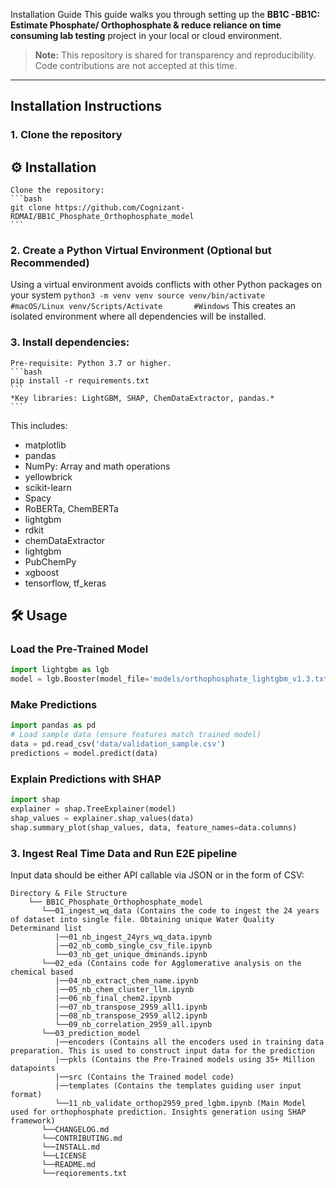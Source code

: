 Installation Guide
This guide walks you through setting up the **BB1C -BB1C: Estimate Phosphate/ Orthophosphate & reduce reliance on time consuming lab testing** project in your local or cloud environment.
 
> **Note:** This repository is shared for transparency and reproducibility.  
> Code contributions are not accepted at this time.
 
--- 
## Installation Instructions
### 1. Clone the repository

## ⚙️ Installation
    Clone the repository:
    ```bash
    git clone https://github.com/Cognizant-RDMAI/BB1C_Phosphate_Orthophosphate_model
    ``` 
### 2. Create a Python Virtual Environment (Optional but Recommended)
 
Using a virtual environment avoids conflicts with other Python packages on your system
    ```
    python3 -m venv venv
    source venv/bin/activate    #macOS/Linux
    venv/Scripts/Activate       #Windows
    ```
This creates an isolated environment where all dependencies will be installed.

### 3. Install dependencies:

    Pre-requisite: Python 3.7 or higher.
    ```bash
    pip install -r requirements.txt
    ```
    *Key libraries: LightGBM, SHAP, ChemDataExtractor, pandas.*
    ```
This includes:
- matplotlib
- pandas
- NumPy: Array and math operations
- yellowbrick
- scikit-learn
- Spacy
- RoBERTa, ChemBERTa
- lightgbm
- rdkit
- chemDataExtractor
- lightgbm
- PubChemPy
- xgboost
- tensorflow, tf_keras

## 🛠️ Usage
### Load the Pre-Trained Model
```python
import lightgbm as lgb
model = lgb.Booster(model_file='models/orthophosphate_lightgbm_v1.3.txt')
```

### Make Predictions
```python
import pandas as pd
# Load sample data (ensure features match trained model)
data = pd.read_csv('data/validation_sample.csv')
predictions = model.predict(data)
```

### Explain Predictions with SHAP
```python
import shap
explainer = shap.TreeExplainer(model)
shap_values = explainer.shap_values(data)
shap.summary_plot(shap_values, data, feature_names=data.columns)
```

### 3. Ingest Real Time Data and Run E2E pipeline
Input data should be either API callable via JSON or in the form of CSV:
```
Directory & File Structure
    └── BB1C_Phosphate_Orthophosphate_model
       └──01_ingest_wq_data (Contains the code to ingest the 24 years of dataset into single file. Obtaining unique Water Quality Determinand list
          |──01_nb_ingest_24yrs_wq_data.ipynb
          |──02_nb_comb_single_csv_file.ipynb
          └──03_nb_get_unique_dminands.ipynb
       └──02_eda (Contains code for Agglomerative analysis on the chemical based 
          |──04_nb_extract_chem_name.ipynb
          |──05_nb_chem_cluster_llm.ipynb
          |──06_nb_final_chem2.ipynb
          |──07_nb_transpose_2959_all1.ipynb
          |──08_nb_transpose_2959_all2.ipynb
          └──09_nb_correlation_2959_all.ipynb
       └──03_prediction_model
          |──encoders (Contains all the encoders used in training data preparation. This is used to construct input data for the prediction
          |──pkls (Contains the Pre-Trained models using 35+ Million datapoints
          |──src (Contains the Trained model code)
          |──templates (Contains the templates guiding user input format)
          └──11_nb_validate_orthop2959_pred_lgbm.ipynb (Main Model used for orthophosphate prediction. Insights generation using SHAP framework)
       └──CHANGELOG.md
       └──CONTRIBUTING.md
       └──INSTALL.md
       └──LICENSE
       └──README.md
       └──reqiorements.txt

```
